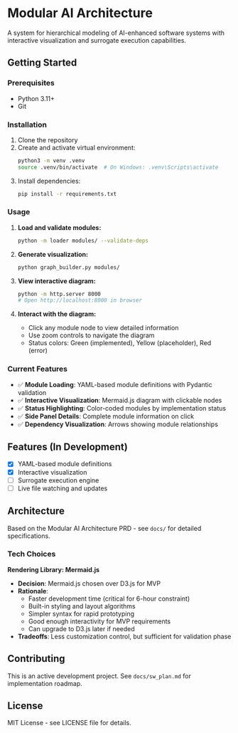 # Modular AI Architecture

A system for hierarchical modeling of AI-enhanced software systems with interactive visualization and surrogate execution capabilities.

## Getting Started

### Prerequisites
- Python 3.11+
- Git

### Installation
1. Clone the repository
2. Create and activate virtual environment:
   ```bash
   python3 -m venv .venv
   source .venv/bin/activate  # On Windows: .venv\Scripts\activate
   ```
3. Install dependencies:
   ```bash
   pip install -r requirements.txt
   ```

### Usage

1. **Load and validate modules:**
   ```bash
   python -m loader modules/ --validate-deps
   ```

2. **Generate visualization:**
   ```bash
   python graph_builder.py modules/
   ```

3. **View interactive diagram:**
   ```bash
   python -m http.server 8000
   # Open http://localhost:8000 in browser
   ```

4. **Interact with the diagram:**
   - Click any module node to view detailed information
   - Use zoom controls to navigate the diagram
   - Status colors: Green (implemented), Yellow (placeholder), Red (error)

### Current Features
- ✅ **Module Loading**: YAML-based module definitions with Pydantic validation
- ✅ **Interactive Visualization**: Mermaid.js diagram with clickable nodes
- ✅ **Status Highlighting**: Color-coded modules by implementation status
- ✅ **Side Panel Details**: Complete module information on click
- ✅ **Dependency Visualization**: Arrows showing module relationships

## Features (In Development)
- [x] YAML-based module definitions
- [x] Interactive visualization
- [ ] Surrogate execution engine
- [ ] Live file watching and updates

## Architecture
Based on the Modular AI Architecture PRD - see `docs/` for detailed specifications.

### Tech Choices

**Rendering Library: Mermaid.js**
- **Decision**: Mermaid.js chosen over D3.js for MVP
- **Rationale**: 
  - Faster development time (critical for 6-hour constraint)
  - Built-in styling and layout algorithms
  - Simpler syntax for rapid prototyping
  - Good enough interactivity for MVP requirements
  - Can upgrade to D3.js later if needed
- **Tradeoffs**: Less customization control, but sufficient for validation phase

## Contributing
This is an active development project. See `docs/sw_plan.md` for implementation roadmap.

## License
MIT License - see LICENSE file for details. 